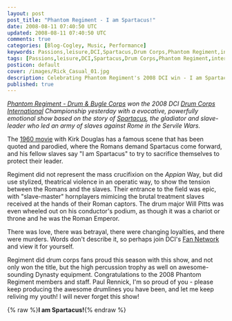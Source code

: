 ```yaml
---           
layout: post
post_title: "Phantom Regiment - I am Spartacus!"
date: 2008-08-11 07:40:50 UTC
updated: 2008-08-11 07:40:50 UTC
comments: true
categories: [Blog-Cogley, Music, Performance]
keywords: Passions,leisure,DCI,Spartacus,Drum Corps,Phantom Regiment,interesting,2008
tags: [Passions,leisure,DCI,Spartacus,Drum Corps,Phantom Regiment,interesting,2008]
posticon: default
cover: /images/Rick_Casual_01.jpg
description: Celebrating Phantom Regiment's 2008 DCI win - I am Spartacus!
published: true
---
```

 
_[Phantom Regiment - Drum & Bugle Corps](http://www.regiment.org/) won the 2008 DCI [Drum Corps International](http://www.dci.org/news/view.cfm?news_id=95b6a866-ed90-41ec-8f88-498480c87c77) Championship yesterday with a evocative, powerfully emotional show based on the story of [Spartacus](http://en.wikipedia.org/wiki/Spartacus), the gladiator and slave-leader who led an army of slaves against Rome in the Servile Wars._

<!--more--> 

The [1960 movie](http://www.imdb.com/title/tt0054331/) with Kirk Douglas has a famous scene that has been quoted and parodied, where the Romans demand Spartacus come forward, and his fellow slaves say "I am Spartacus" to try to sacrifice themselves to protect their leader. 

Regiment did not represent the mass crucifixion on the _Appian_ Way, but did use stylized, theatrical violence in an operatic way, to show the tension between the Romans and the slaves. Their entrance to the field was epic, with "slave-master" hornplayers mimicing the brutal treatment slaves received at the hands of their Roman captors. The drum major Will Pitts was even wheeled out on his conductor's podium, as though it was a chariot or throne and he was the Roman Emperor. 

There was love, there was betrayal, there were changing loyalties, and there were murders. Words don't describe it, so perhaps join DCI's [Fan Network](http://fannetwork.dci.org/index.cfm?corps_id=5758bd46-aef8-4181-9852-eb9fa551842b) and view it for yourself. 

Regiment did drum corps fans proud this season with this show, and not only won the title, but the high percussion trophy as well on awesome-sounding Dynasty equipment. Congratulations to the 2008 Phantom Regiment members and staff. Paul Rennick, I'm so proud of you - please keep producing the awesome drumlines you have been, and let me keep reliving my youth! I will never forget this show! 

{% raw %}<span class="alert alert-success"><strong>I am Spartacus!</strong></span>{% endraw %}
